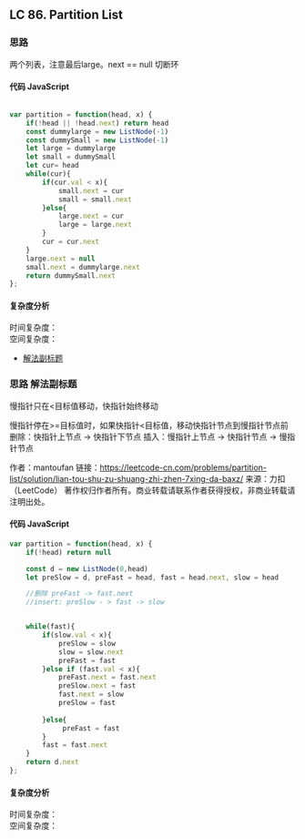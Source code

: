 ## LC 86. Partition List

### 思路 
两个列表，注意最后large。next == null 切断环
#### 代码 JavaScript

```JavaScript

var partition = function(head, x) {
    if(!head || !head.next) return head
    const dummylarge = new ListNode(-1)
    const dummySmall = new ListNode(-1)
    let large = dummylarge
    let small = dummySmall
    let cur= head
    while(cur){
        if(cur.val < x){
            small.next = cur
            small = small.next
        }else{
            large.next = cur
            large = large.next
        }
        cur = cur.next
    }
    large.next = null
    small.next = dummylarge.next
    return dummySmall.next
};
```

#### 复杂度分析
时间复杂度： </br>
空间复杂度：

- [解法副标题](#思路-解法副标题)

### 思路 解法副标题
慢指针只在<目标值移动，快指针始终移动

慢指针停在>=目标值时，如果快指针<目标值，移动快指针节点到慢指针节点前
删除：快指针上节点 → 快指针下节点
插入：慢指针上节点 → 快指针节点 → 慢指针节点

作者：mantoufan
链接：https://leetcode-cn.com/problems/partition-list/solution/lian-tou-shu-zu-shuang-zhi-zhen-7xing-da-baxz/
来源：力扣（LeetCode）
著作权归作者所有。商业转载请联系作者获得授权，非商业转载请注明出处。
#### 代码 JavaScript

```JavaScript
var partition = function(head, x) {
    if(!head) return null

    const d = new ListNode(0,head)
    let preSlow = d, preFast = head, fast = head.next, slow = head

    //删除 preFast -> fast.next
    //insert: preSlow - > fast -> slow


    while(fast){
        if(slow.val < x){
            preSlow = slow
            slow = slow.next
            preFast = fast
        }else if (fast.val < x){
            preFast.next = fast.next
            preSlow.next = fast
            fast.next = slow
            preSlow = fast
            
        }else{
             preFast = fast
        }
        fast = fast.next
    }
    return d.next
};

```

#### 复杂度分析
时间复杂度： </br>
空间复杂度：
